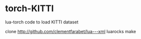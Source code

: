 torch-KITTI
===========

lua-torch code to load KITTI dataset


clone 
  http://github.com/clementfarabet/lua---xml
luarocks make 






